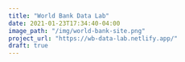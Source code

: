 ```yaml
---
title: "World Bank Data Lab"
date: 2021-01-23T17:34:40-04:00
image_path: "/img/world-bank-site.png"
project_url: "https://wb-data-lab.netlify.app/"
draft: true
---
```



